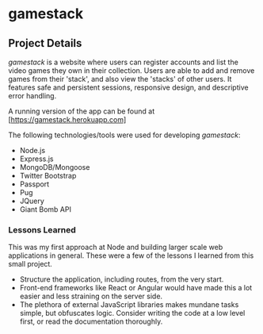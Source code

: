 # gamestack

## Project Details 
*gamestack* is a website where users can register accounts and list the video games they own in their collection. 
Users are able to add and remove games from their 'stack', and also view the 'stacks' of other users. 
It features safe and persistent sessions, responsive design, and descriptive error handling.

A running version of the app can be found at [https://gamestack.herokuapp.com]

The following technologies/tools were used for developing *gamestack*:
* Node.js
* Express.js
* MongoDB/Mongoose
* Twitter Bootstrap
* Passport
* Pug
* JQuery 
* Giant Bomb API

### Lessons Learned
This was my first approach at Node and building larger scale web applications in general. These were a few of the lessons I learned from this small project.

* Structure the application, including routes, from the very start. 
* Front-end frameworks like React or Angular would have made this a lot easier and less straining on the server side. 
* The plethora of external JavaScript libraries makes mundane tasks simple, but obfuscates logic.
Consider writing the code at a low level first, or read the documentation thoroughly. 

